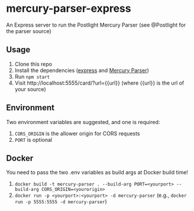# mercury-parser-express
An Express server to run the Postlight Mercury Parser (see @Postlight for the parser source)

## Usage
1. Clone this repo
2. Install the dependencies ([express](https://github.com/expressjs/express) and [Mercury Parser](https://github.com/postlight/mercury-parser))
3. Run `npm start`
4. Visit http://localhost:5555/card/?url={{url}} (where {{url}} is the url of your source)

## Environment

Two environment variables are suggested, and one is required:

1. `CORS_ORIGIN` is the allower origin for CORS requests
2. `PORT` is optional


## Docker

You need to pass the two .env variables as build args at Docker build time!

1. `docker build -t mercury-parser . --build-arg PORT=<yourport> --build-arg CORS_ORIGIN=<yourorigin>`
2. `docker run -p <yourport>:<yourport> -d mercury-parser` (e.g., `docker run -p 5555:5555 -d mercury-parser`)
